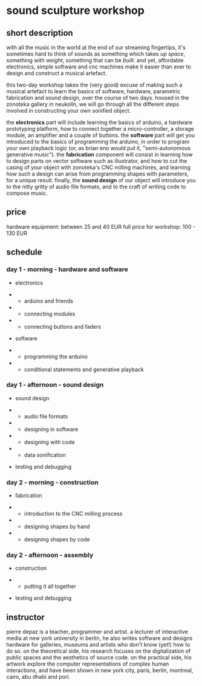 sound sculpture workshop
===================================

short description
----------------------------

with all the music in the world at the end of our streaming fingertips,
it's sometimes hard to think of sounds as something which takes up
*space*, something with *weight*, something that can be *built*. and
yet, affordable electronics, simple software and cnc machines make it
easier than ever to design and construct a musical artefact.

this two-day workshop takes the (very good) excuse of making such a
musical artefact to learn the basics of software, hardware, parametric
fabrication and sound design, over the course of two days. housed in the
zonoteka gallery in neukolln, we will go through all the different steps
involved in constructing your own sonified object.

the **electronics** part will include learning the basics of arduino, a
hardware prototyping platform, how to connect together a
micro-controller, a storage module, an amplifier and a couple of
buttons. the **software** part will get you introduced to the basics of
programming the arduino, in order to program your own playback logic
(or, as brian eno would put it, "semi-autonomous generative music"). the
**fabrication** component will consist in learning how to design parts
on vector software such as illustrator, and how to cut the casing of
your object with zonoteka's CNC milling machines, and learning how such
a design can arise from programming shapes with parameters, for a unique
result. finally, the **sound design** of our object will introduce you
to the nitty gritty of audio file formats, and to the craft of writing
code to compose music.

price
-------------------

hardware equipment: between 25 and 40 EUR
full price for workshop: 100 - 130 EUR

schedule
-------------------

### day 1 - morning - hardware and software

-   electronics

-   -   arduino and friends

-   -   connecting modules

-   -   connecting buttons and faders

-   software

-   -   programming the arduino

-   -   conditional statements and generative playback

### day 1 - afternoon - sound design

-   sound design

-   -   audio file formats

-   -   designing in software

-   -   designing with code

-   -   data sonification

-   testing and debugging

### day 2 - morning - construction

-   fabrication

-   -   introduction to the CNC milling process

-   -   designing shapes by hand

-   -   designing shapes by code

### day 2 - afternoon - assembly

-   construction

-   -   putting it all together

-   testing and debugging

instructor
---------------------

pierre depaz is a teacher, programmer and artist. a lecturer of
interactive media at new york university in berlin, he also writes
software and designs hardware for galleries, museums and artists who
don't know (yet!) how to do so. on the theoretical side, his research
focuses on the digitalization of public spaces and the aesthetics of
source code. on the practical side, his artwork explore the computer
representations of complex human interactions, and have been shown in
new york city, paris, berlin, montreal, cairo, abu dhabi and pori.
